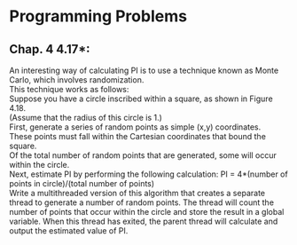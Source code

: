 Programming Problems<br>
====
Chap. 4  4.17*:<br>
------
An interesting way of calculating PI is to use a technique known as Monte Carlo, which involves randomization.<br>
This technique works as follows:<br>
Suppose you have a circle inscribed within a square, as shown in Figure 4.18.<br>
(Assume that the radius of this circle is 1.)<br>
First, generate a series of random points as simple (x,y) coordinates.<br>
These points must fall within the Cartesian coordinates that bound the square.<br>
Of the total number of random points that are generated, some will occur within the circle.<br>
Next, estimate PI by performing the following calculation: PI = 4*(number of points in circle)/(total number of points)
<br>
Write a multithreaded version of this algorithm that creates a separate thread to generate a number of random points. The thread will count the number of points that occur within the circle and store the result in a global variable. When this thread has exited, the parent thread will calculate and output the estimated value of PI. 

